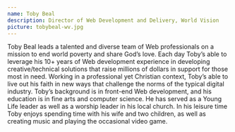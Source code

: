 ```yaml
---
name: Toby Beal 
description: Director of Web Development and Delivery, World Vision 
picture: tobybeal-wv.jpg 
---
```

Toby Beal leads a talented and diverse team of Web professionals on a mission to end world poverty and share God’s love. Each day Toby’s able to leverage his 10+ years of Web development experience in developing creative/technical solutions that raise millions of dollars in support for those most in need. Working in a professional yet Christian context, Toby’s able to live out his faith in new ways that challenge the norms of the typical digital industry. Toby’s background is in front-end Web development, and his education is in fine arts and computer science. He has served as a Young Life leader as well as a worship leader in his local church. In his leisure time Toby enjoys spending time with his wife and two children, as well as creating music and playing the occasional video game.
